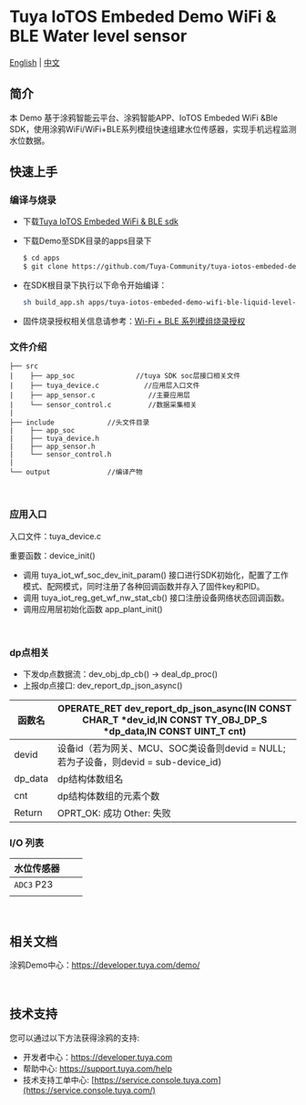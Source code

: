 # Tuya IoTOS Embeded Demo WiFi & BLE Water level sensor

[English](./README.md) | [中文](./README_zh.md)

## 简介 

本 Demo 基于涂鸦智能云平台、涂鸦智能APP、IoTOS Embeded WiFi &Ble SDK，使用涂鸦WiFi/WiFi+BLE系列模组快速组建水位传感器，实现手机远程监测水位数据。
## 快速上手

### 编译与烧录
+ 下载[Tuya IoTOS Embeded WiFi & BLE sdk](https://github.com/tuya/tuya-iotos-embeded-sdk-wifi-ble-bk7231t) 

+ 下载Demo至SDK目录的apps目录下 

  ```bash
  $ cd apps
  $ git clone https://github.com/Tuya-Community/tuya-iotos-embeded-demo-wifi-ble-liquid-level-detection
  ```
  
+ 在SDK根目录下执行以下命令开始编译：

  ```bash
  sh build_app.sh apps/tuya-iotos-embeded-demo-wifi-ble-liquid-level-detection tuya-iotos-embeded-demo-wifi-ble-liquid-level-detection 1.0.0 
  ```

+ 固件烧录授权相关信息请参考：[Wi-Fi + BLE 系列模组烧录授权](https://developer.tuya.com/cn/docs/iot/device-development/burn-and-authorization/burn-and-authorize-wifi-ble-modules/burn-and-authorize-wb-series-modules?id=Ka78f4pttsytd) 



### 文件介绍
```
├── src	
|    ├── app_soc               //tuya SDK soc层接口相关文件
|    ├── tuya_device.c           //应用层入口文件
|    ├── app_sensor.c             //主要应用层
|    └── sensor_control.c         //数据采集相关
|
├── include				//头文件目录
|    ├── app_soc
|    ├── tuya_device.h
|    ├── app_sensor.h
|    └── sensor_control.h
|
└── output              //编译产物
```

<br>

### 应用入口
入口文件：tuya_device.c

重要函数：device_init()

+ 调用 tuya_iot_wf_soc_dev_init_param() 接口进行SDK初始化，配置了工作模式、配网模式，同时注册了各种回调函数并存入了固件key和PID。
+ 调用 tuya_iot_reg_get_wf_nw_stat_cb() 接口注册设备网络状态回调函数。
+ 调用应用层初始化函数 app_plant_init()

<br>

### dp点相关

+ 下发dp点数据流：dev_obj_dp_cb() -> deal_dp_proc()
+ 上报dp点接口: dev_report_dp_json_async()

|函数名 | OPERATE_RET dev_report_dp_json_async(IN CONST CHAR_T *dev_id,IN CONST TY_OBJ_DP_S *dp_data,IN CONST UINT_T cnt)|
|	---|---|
|    devid | 设备id（若为网关、MCU、SOC类设备则devid = NULL;若为子设备，则devid = sub-device_id)|
|    dp_data | dp结构体数组名|
|    cnt |dp结构体数组的元素个数|
|    Return    |  OPRT_OK: 成功  Other: 失败 |

### I/O 列表

|水位传感器|||
| --- | --- | --- |
|`ADC3` P23|||
||||

<br>


## 相关文档

涂鸦Demo中心：https://developer.tuya.com/demo/


<br>


## 技术支持

您可以通过以下方法获得涂鸦的支持:

- 开发者中心：https://developer.tuya.com
- 帮助中心: https://support.tuya.com/help
- 技术支持工单中心: [https://service.console.tuya.com](https://service.console.tuya.com/) 


<br>

